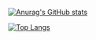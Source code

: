 [![Anurag's GitHub stats](https://github-readme-stats.vercel.app/api?username=cikzz)](https://github.com/cikzz/cikzz)

[![Top Langs](https://github-readme-stats.vercel.app/api/top-langs/?username=anuraghazra&layout=compact)](https://github.com/anuraghazra/github-readme-stats)
